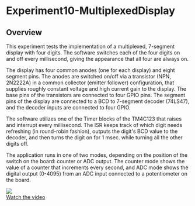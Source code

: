 # Experiment10-MultiplexedDisplay

## Overview
This experiment tests the implementation of a multiplexed, 7-segment display with four digits.  The software switches each of the four digits on and off every millisecond, giving the appearance that all four are always on.  

The display has four common anodes (one for each display) and eight segment pins.  The anodes are switched on/off via a transistor (NPN, 2N2222A) in a common collector (emitter follower) configuration, that supplies roughly constant voltage and high current gain to the display.  The base pins of the transistors are connected to four GPIO pins.  The segment pins of the display are connected to a BCD to 7-segment decoder (74LS47), and the decoder inputs are connected to four GPIO.

The software utilizes one of the Timer blocks of the TM4C123 that raises and interrupt every millisecond.  The ISR keeps track of which digit needs refreshing (in round-robin fashion), outputs the digit's BCD value to the decoder, and then turns the digit on for 1 msec. while turning all the other digits off.

The application runs in one of two modes, depending on the position of the switch on the board:  counter or ADC output.  The counter mode shows the value of a counter that increments every second, and ADC mode shows the digital output (0-4095) from an ADC input connected to a potentiometer on the board.  

[![](http://img.youtube.com/vi/msRxsZsFCN4/1.jpg)](https://youtu.be/msRxsZsFCN4)<br>
[Watch the video](https://youtu.be/msRxsZsFCN4)

